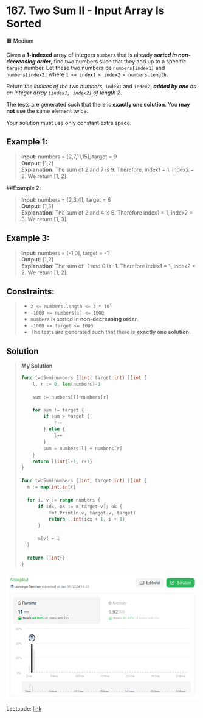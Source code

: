 # 167. Two Sum II - Input Array Is Sorted
🟧 Medium

Given a **1-indexed** array of integers `numbers` that is already ***sorted in non-decreasing order***, find two numbers such that they add up to a specific `target` number. Let these two numbers be `numbers[index1]` and `numbers[index2]` where `1 <= index1 < index2 < numbers.length`.

Return *the indices of the two numbers*, `index1` and `index2`, ***added by one** as an integer array `[index1, index2]` of length 2*.

The tests are generated such that there is **exactly one solution**. You **may not** use the same element twice.

Your solution must use only constant extra space.

## Example 1:
> **Input**: numbers = [2,7,11,15], target = 9 \
> **Output**: [1,2] \
> **Explanation**: The sum of 2 and 7 is 9. Therefore, index1 = 1, index2 = 2. We return [1, 2].

##Example 2:
> **Input**: numbers = [2,3,4], target = 6 \
> **Output**: [1,3] \
> **Explanation**: The sum of 2 and 4 is 6. Therefore index1 = 1, index2 = 3. We return [1, 3].

## Example 3:
> **Input**: numbers = [-1,0], target = -1 \
> **Output**: [1,2] \
> **Explanation**: The sum of -1 and 0 is -1. Therefore index1 = 1, index2 = 2. We return [1, 2].

## Constraints:

> * <code>2 <= numbers.length <= 3 * 10<sup>4</sup></code> 
> * `-1000 <= numbers[i] <= 1000`
> * `numbers` is sorted in **non-decreasing order**.
> * `-1000 <= target <= 1000`
> * The tests are generated such that there is **exactly one solution**.

## Solution
> **My Solution**
> ```go
> func twoSum(numbers []int, target int) []int {
>     l, r := 0, len(numbers)-1
> 
>     sum := numbers[l]+numbers[r]
> 
>     for sum != target {
>         if sum > target {
>             r--
>         } else {
>             l++
>         }
>         sum = numbers[l] + numbers[r]
>     }
>     return []int{l+1, r+1}
> }
> 
> func twoSum(numbers []int, target int) []int {
> 	m := map[int]int{}
> 
> 	for i, v := range numbers {
> 		if idx, ok := m[target-v]; ok {
> 			fmt.Println(v, target-v, target)
> 			return []int{idx + 1, i + 1}
> 		}
> 
> 		m[v] = i
> 	}
> 
> 	return []int{}
> }
> ```

![result](167.png)

Leetcode: [link](https://leetcode.com/problems/two-sum-ii-input-array-is-sorted/description/)